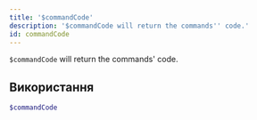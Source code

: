 ```yaml
---
title: '$commandCode'
description: '$commandCode will return the commands'' code.'
id: commandCode
---
```


`$commandCode` will return the commands' code.

## Використання

```php
$commandCode
```